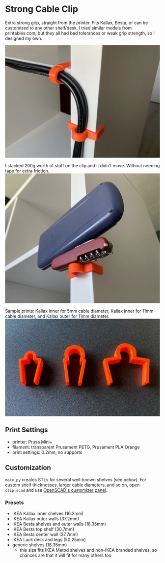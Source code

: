 # Strong Cable Clip
Extra strong grip, straight from the printer. Fits Kallax, Besta, or can be customized to any other shelf/desk.
I tried similar models from printables.com, but they all had bad tolerances or weak grip strength, so I designed my own.

![](docs/installed.webp)

I stacked 200g worth of stuff on the clip and it didn't move. Without needing tape for extra friction.
![](docs/grip_strength.webp)

Sample prints: Kallax inner for 5mm cable diameter, Kallax inner for 11mm cable diameter, and Kallax outer for 11mm diameter.
![](docs/gallery.webp)


## Print Settings
* printer: Prusa Mini+
* filament: transparent Prusament PETG, Prusament PLA Orange
* print settings: 0.2mm, no supports

## Customization
`make.py` creates STLs for several well-known shelves (see below). For custom shelf thicknesses, larger cable diameters, and so on, open `clip.scad` and use [OpenSCAD's customizer panel](https://en.wikibooks.org/wiki/OpenSCAD_User_Manual/Customizer#Activation_of_Customizer_panel).

### Presets
* IKEA Kallax inner shelves (16.2mm)
* IKEA Kallax outer walls (37.2mm)
* IKEA Besta shelves and outer walls (18.35mm)
* IKEA Besta top shelf (30.7mm)
* IKEA Besta center wall (37.7mm)
* IKEA Lack desk and legs (50.25mm)
* generic shelves (18.35mm)
    * this size fits IKEA Metod shelves and non-IKEA branded shelves, so chances are that it will fit for many others too
